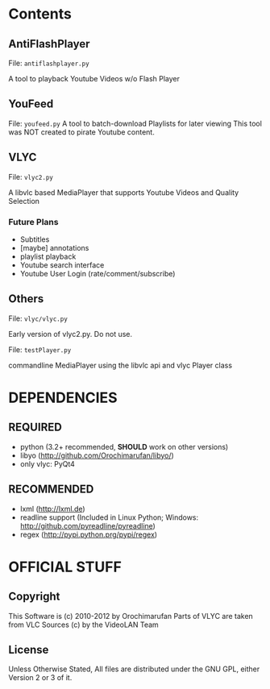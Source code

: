 Contents
========

AntiFlashPlayer
---------------
File: `antiflashplayer.py`

A tool to playback Youtube Videos w/o Flash Player

YouFeed
-------
File: `youfeed.py`
A tool to batch-download Playlists for later viewing
This tool was NOT created to pirate Youtube content.

VLYC
----
File: `vlyc2.py`

A libvlc based MediaPlayer that supports Youtube Videos and Quality Selection

### Future Plans
* Subtitles
* \[maybe\] annotations
* playlist playback
* Youtube search interface
* Youtube User Login (rate/comment/subscribe)

Others
------
File: `vlyc/vlyc.py`

Early version of vlyc2.py. Do not use.

File: `testPlayer.py`

commandline MediaPlayer using the libvlc api and vlyc Player class

DEPENDENCIES
===========

REQUIRED
-------
* python (3.2+ recommended, **SHOULD** work on other versions)
* libyo (http://github.com/Orochimarufan/libyo/)
* only vlyc: PyQt4

RECOMMENDED
-----------
* lxml (http://lxml.de)
* readline support (Included in Linux Python; Windows: http://github.com/pyreadline/pyreadline)
* regex (http://pypi.python.prg/pypi/regex)

OFFICIAL STUFF
==============

Copyright
---------
This Software is (c) 2010-2012 by Orochimarufan
Parts of VLYC are taken from VLC Sources (c) by the VideoLAN Team

License
-------
Unless Otherwise Stated, All files are distributed under the GNU GPL, either Version 2 or 3 of it.

